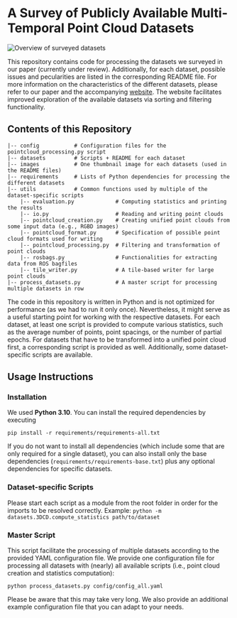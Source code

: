# A Survey of Publicly Available Multi-Temporal Point Cloud Datasets

![](./images/overview.png "Overview of surveyed datasets")

This repository contains code for processing the datasets we surveyed in our paper (currently under review).
Additionally, for each dataset, possible issues and pecularities are listed in the corresponding README file. For more information on the characteristics of the different datasets, please refer to our paper and the accompanying [website](https://hpicgs.github.io/multi-temporal-point-cloud-datasets-survey/). The website facilitates improved exploration of the available datasets via sorting and filtering functionality.

## Contents of this Repository
```
|-- config           # Configuration files for the pointcloud_processing.py script
|-- datasets         # Scripts + README for each dataset
|-- images           # One thumbnail image for each datasets (used in the README files)
|-- requirements     # Lists of Python dependencies for processing the different datasets
|-- utils            # Common functions used by multiple of the dataset-specific scripts
    |-- evaluation.py             # Computing statistics and printing the results
    |-- io.py                     # Reading and writing point clouds
    |-- pointcloud_creation.py    # Creating unified point clouds from some input data (e.g., RGBD images)
    |-- pointcloud_format.py      # Specification of possible point cloud formats used for writing
    |-- pointcloud_processing.py  # Filtering and transformation of point clouds
    |-- rosbags.py                # Functionalities for extracting data from ROS bagfiles
    |-- tile_writer.py            # A tile-based writer for large point clouds
|-- process_datasets.py           # A master script for processing multiple datasets in row
```

The code in this repository is written in Python and is not optimized for performance (as we had to run it only once). Nevertheless, it might serve as a useful starting point for working with the respective datasets. For each dataset, at least one script is provided to compute various statistics, such as the average number of points, point spacings, or the number of partial epochs. For datasets that have to be transformed into a unified point cloud first, a corresponding script is provided as well. Additionally, some dataset-specific scripts are available.

## Usage Instructions

### Installation
We used **Python 3.10**. You can install the required dependencies by executing

`pip install -r requirements/requirements-all.txt`

If you do not want to install all dependencies (which include some that are only required for a single dataset), you can also install only the base dependencies (`requirements/requirements-base.txt`) plus any optional dependencies for specific datasets.

### Dataset-specific Scripts
Please start each script as a module from the root folder in order for the imports to be resolved correctly.
Example:  `python -m datasets.3DCD.compute_statistics path/to/dataset`

### Master Script
This script facilitate the processing of multiple datasets according to the provided YAML configuration file. 
We provide one configuration file for processing all datasets with (nearly) all available scripts (i.e., point cloud creation and statistics computation):

`python process_datasets.py config/config_all.yaml`

Please be aware that this may take very long.
We also provide an additional example configuration file that you can adapt to your needs.